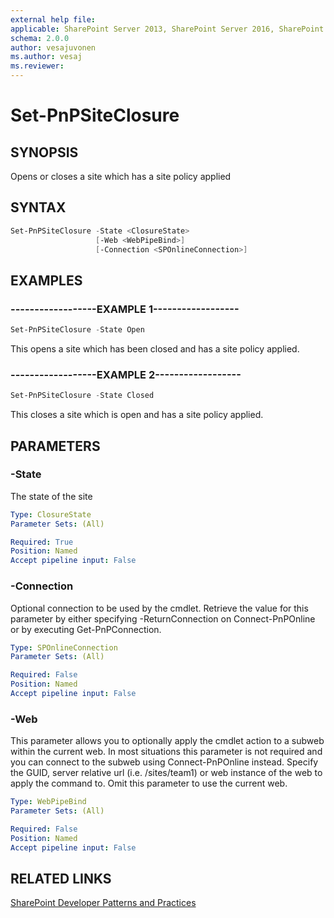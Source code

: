 ```yaml
---
external help file:
applicable: SharePoint Server 2013, SharePoint Server 2016, SharePoint Online
schema: 2.0.0
author: vesajuvonen
ms.author: vesaj
ms.reviewer:
---
```

# Set-PnPSiteClosure

## SYNOPSIS
Opens or closes a site which has a site policy applied

## SYNTAX 

```powershell
Set-PnPSiteClosure -State <ClosureState>
                   [-Web <WebPipeBind>]
                   [-Connection <SPOnlineConnection>]
```

## EXAMPLES

### ------------------EXAMPLE 1------------------
```powershell
Set-PnPSiteClosure -State Open
```

This opens a site which has been closed and has a site policy applied.

### ------------------EXAMPLE 2------------------
```powershell
Set-PnPSiteClosure -State Closed
```

This closes a site which is open and has a site policy applied.

## PARAMETERS

### -State
The state of the site

```yaml
Type: ClosureState
Parameter Sets: (All)

Required: True
Position: Named
Accept pipeline input: False
```

### -Connection
Optional connection to be used by the cmdlet. Retrieve the value for this parameter by either specifying -ReturnConnection on Connect-PnPOnline or by executing Get-PnPConnection.

```yaml
Type: SPOnlineConnection
Parameter Sets: (All)

Required: False
Position: Named
Accept pipeline input: False
```

### -Web
This parameter allows you to optionally apply the cmdlet action to a subweb within the current web. In most situations this parameter is not required and you can connect to the subweb using Connect-PnPOnline instead. Specify the GUID, server relative url (i.e. /sites/team1) or web instance of the web to apply the command to. Omit this parameter to use the current web.

```yaml
Type: WebPipeBind
Parameter Sets: (All)

Required: False
Position: Named
Accept pipeline input: False
```

## RELATED LINKS

[SharePoint Developer Patterns and Practices](https://aka.ms/sppnp)
